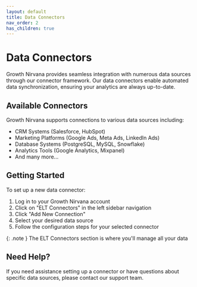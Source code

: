```yaml
---
layout: default
title: Data Connectors
nav_order: 2
has_children: true
---
```


# Data Connectors

Growth Nirvana provides seamless integration with numerous data sources through our connector framework. Our data connectors enable automated data synchronization, ensuring your analytics are always up-to-date.

## Available Connectors

Growth Nirvana supports connections to various data sources including:

- CRM Systems (Salesforce, HubSpot)
- Marketing Platforms (Google Ads, Meta Ads, LinkedIn Ads)
- Database Systems (PostgreSQL, MySQL, Snowflake)
- Analytics Tools (Google Analytics, Mixpanel)
- And many more...

## Getting Started

To set up a new data connector:

1. Log in to your Growth Nirvana account
2. Click on "ELT Connectors" in the left sidebar navigation
3. Click "Add New Connection"
4. Select your desired data source
5. Follow the configuration steps for your selected connector

{: .note }
The ELT Connectors section is where you'll manage all your data 

## Need Help?

If you need assistance setting up a connector or have questions about specific data sources, please contact our support team.